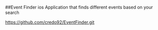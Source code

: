 ##Event Finder ios Application that finds different events
based on your search

https://github.com/credo92/EventFinder.git
